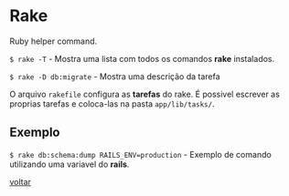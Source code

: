 # Rake

Ruby helper command.

```$ rake -T``` - Mostra uma lista com todos os comandos **rake** instalados.

```$ rake -D db:migrate``` - Mostra uma descrição da tarefa

O arquivo ```rakefile``` configura as **tarefas** do rake. É possivel escrever as proprias tarefas e coloca-las na pasta ```app/lib/tasks/```.

## Exemplo

```$ rake db:schema:dump RAILS_ENV=production``` - Exemplo de comando utilizando uma variavel do **rails**.

<a class="btn btn-mini" href="readme.md">voltar</a>